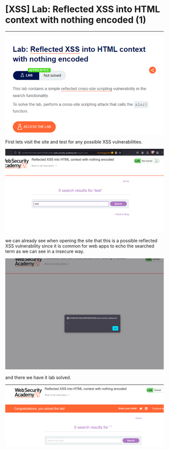 # [XSS] Lab: Reflected XSS into HTML context with nothing encoded (1)

---

![Untitled](%5BXSS%5D%20Lab%20Reflected%20XSS%20into%20HTML%20context%20with%20not%20538b8dd091774ecda45bac51fe9942e7/Untitled.png)

First lets visit the site and test for any possible XSS vulnerabilities. 

![Untitled](%5BXSS%5D%20Lab%20Reflected%20XSS%20into%20HTML%20context%20with%20not%20538b8dd091774ecda45bac51fe9942e7/Untitled%201.png)

we can already see when opening the site that this is a possible reflected XSS vulnerability since it is common for web apps to echo the searched term as we can see in a insecure way. 

![Untitled](%5BXSS%5D%20Lab%20Reflected%20XSS%20into%20HTML%20context%20with%20not%20538b8dd091774ecda45bac51fe9942e7/Untitled%202.png)

and there we have it lab solved. 

![Untitled](%5BXSS%5D%20Lab%20Reflected%20XSS%20into%20HTML%20context%20with%20not%20538b8dd091774ecda45bac51fe9942e7/Untitled%203.png)
